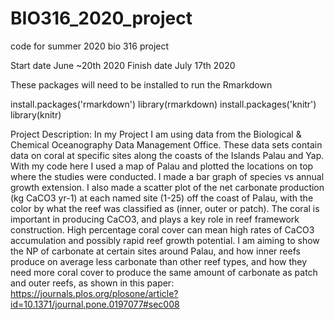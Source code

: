 # BIO316_2020_project
code for summer 2020 bio 316 project 


Start date June ~20th 2020
Finish date July 17th 2020

These packages will need to be installed to run the Rmarkdown

install.packages('rmarkdown')
library(rmarkdown)
install.packages('knitr')
library(knitr)

Project Description:
In my Project I am using data from the Biological & Chemical Oceanography Data Management Office. These data sets contain data on coral at specific sites along the coasts of the Islands Palau and Yap. With my code here I used a map of Palau and plotted the locations on top where the studies were conducted. I made a bar graph of species vs annual growth extension. I also made a scatter plot of the net carbonate production (kg CaCO3 yr-1) at each named site (1-25) off the coast of Palau, with the color by what the reef was classified as (inner, outer or patch). The coral is important in producing CaCO3, and plays a key role in reef framework construction. High percentage coral cover can mean high rates of CaCO3 accumulation and possibly rapid reef growth potential.
I am aiming to show the NP of carbonate at certain sites around Palau, and how inner reefs produce on average less carbonate than other reef types, and how they need more coral cover to produce the same amount of carbonate as patch and outer reefs, as shown in this paper:
https://journals.plos.org/plosone/article?id=10.1371/journal.pone.0197077#sec008